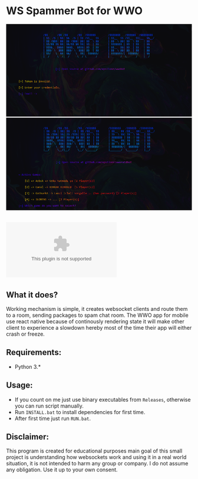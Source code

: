 # WS Spammer Bot for WWO

![](https://github.com/epsilonr/wwobot/blob/main/ss1.png)
![](https://github.com/epsilonr/wwobot/blob/main/ss2.png)

## ![Download Now!](https://github.com/epsilonr/wwobot/releases/download/Release/Bot.exe)

## What it does?
Working mechanism is simple, it creates websocket clients and route them to a room, sending packages to spam chat room. The WWO app for mobile use react native because of continously rendering state it will make other client to experience a slowdown hereby most of the time their app will either crash or freeze.

## Requirements:
* Python 3.*

## Usage:
* If you count on me just use binary executables from `Releases`, otherwise you can run script manually.
* Run `INSTALL.bat` to install dependencies for first time.
* After first time just run `RUN.bat`.

## Disclaimer:
This program is created for educational purposes main goal of this small project is understanding how websockets work and using it in a real world situation, it is not intended to harm any group or company. I do not assume any obligation. Use it up to your own consent.
